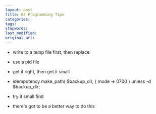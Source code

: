 ```yaml
---
layout: post
title: 64 Programming Tips
categories:
tags:
stopwords:
last_modified:
original_url:
---
```


<!--more-->

* write to a temp file first, then replace
* use a pid file
* get it right, then get it small

* idempotency
make_path( $backup_dir, { mode => 0700 } unless -d $backup_dir;

* try it small first

* there's got to be a better way to do this
